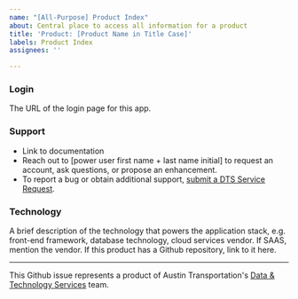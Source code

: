```yaml
---
name: "[All-Purpose] Product Index"
about: Central place to access all information for a product
title: 'Product: [Product Name in Title Case]'
labels: Product Index
assignees: ''

---
```


<!-- Description:
Write a concise, jargon + acronym-free 1-2 sentences. This text appears on the "Products" page, so should be easy for any visitor, from a Council member to a prospective DTS intern, to understand. You may follow one of these loose formulas:

This [platform] [product] [adds value] for [customer].
This [platform] [what] [why] [who].
Platforms:
   - Knack
   - Power BI
   - Custom-built
-->

### Login

The URL of the login page for this app.

### Support

- Link to documentation
- Reach out to [power user first name + last name initial] to request an account, ask questions, or propose an enhancement.
- To report a bug or obtain additional support, [submit a DTS Service Request](https://atd.knack.com/dts#new-service-request/). 

### Technology

A brief description of the technology that powers the application stack, e.g. front-end framework, database technology, cloud services vendor. If SAAS, mention the vendor. If this product has a Github repository, link to it here.

<!-- Image
     See https://atd-dts.gitbook.io/wiki/product-ops/index-issue-specifications#index-issue-images for instructions. Add as many images as desired, anywhere in this page. The first will be used as the product's thumbnail image on the website.
-->

---
This Github issue represents a product of Austin Transportation's [Data & Technology Services](https://austinmobility.io/) team.

<!-- Don't forget to add a new "Product:" label here: https://github.com/cityofaustin/atd-data-tech/labels. Use the hex code #3D3D3D. -->
